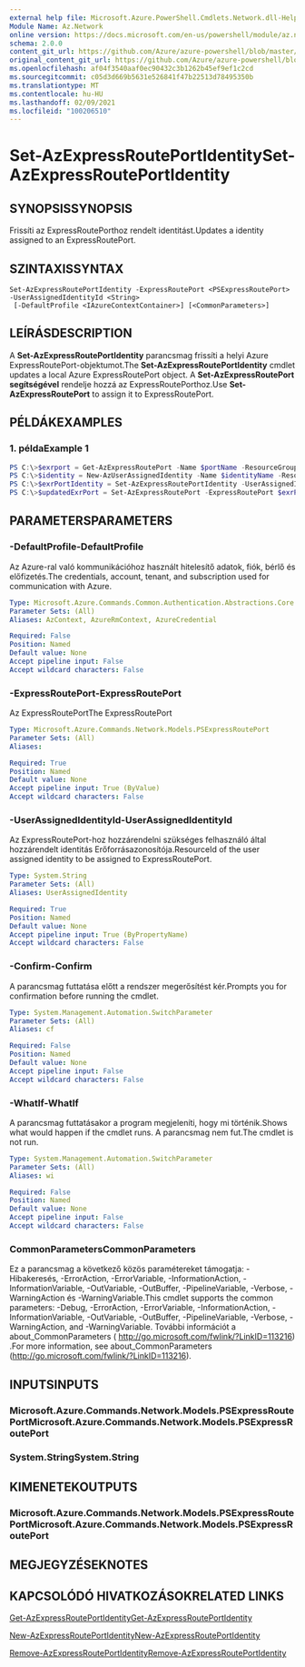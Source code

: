 ```yaml
---
external help file: Microsoft.Azure.PowerShell.Cmdlets.Network.dll-Help.xml
Module Name: Az.Network
online version: https://docs.microsoft.com/en-us/powershell/module/az.network/set-azexpressrouteportidentity
schema: 2.0.0
content_git_url: https://github.com/Azure/azure-powershell/blob/master/src/Network/Network/help/Set-AzExpressRoutePortIdentity.md
original_content_git_url: https://github.com/Azure/azure-powershell/blob/master/src/Network/Network/help/Set-AzExpressRoutePortIdentity.md
ms.openlocfilehash: af04f3540aaf0ec90432c3b1262b45ef9ef1c2cd
ms.sourcegitcommit: c05d3d669b5631e526841f47b22513d78495350b
ms.translationtype: MT
ms.contentlocale: hu-HU
ms.lasthandoff: 02/09/2021
ms.locfileid: "100206510"
---
```

# <span data-ttu-id="446ed-101">Set-AzExpressRoutePortIdentity</span><span class="sxs-lookup"><span data-stu-id="446ed-101">Set-AzExpressRoutePortIdentity</span></span>

## <span data-ttu-id="446ed-102">SYNOPSIS</span><span class="sxs-lookup"><span data-stu-id="446ed-102">SYNOPSIS</span></span>
<span data-ttu-id="446ed-103">Frissíti az ExpressRoutePorthoz rendelt identitást.</span><span class="sxs-lookup"><span data-stu-id="446ed-103">Updates a identity assigned to an ExpressRoutePort.</span></span>

## <span data-ttu-id="446ed-104">SZINTAXIS</span><span class="sxs-lookup"><span data-stu-id="446ed-104">SYNTAX</span></span>

```
Set-AzExpressRoutePortIdentity -ExpressRoutePort <PSExpressRoutePort> -UserAssignedIdentityId <String>
 [-DefaultProfile <IAzureContextContainer>] [<CommonParameters>]
```

## <span data-ttu-id="446ed-105">LEÍRÁS</span><span class="sxs-lookup"><span data-stu-id="446ed-105">DESCRIPTION</span></span>
<span data-ttu-id="446ed-106">A **Set-AzExpressRoutePortIdentity** parancsmag frissíti a helyi Azure ExpressRoutePort-objektumot.</span><span class="sxs-lookup"><span data-stu-id="446ed-106">The **Set-AzExpressRoutePortIdentity** cmdlet updates a local Azure ExpressRoutePort object.</span></span> <span data-ttu-id="446ed-107">A **Set-AzExpressRoutePort segítségével** rendelje hozzá az ExpressRoutePorthoz.</span><span class="sxs-lookup"><span data-stu-id="446ed-107">Use **Set-AzExpressRoutePort** to assign it to ExpressRoutePort.</span></span>

## <span data-ttu-id="446ed-108">PÉLDÁK</span><span class="sxs-lookup"><span data-stu-id="446ed-108">EXAMPLES</span></span>

### <span data-ttu-id="446ed-109">1. példa</span><span class="sxs-lookup"><span data-stu-id="446ed-109">Example 1</span></span>
```powershell
PS C:\>$exrport = Get-AzExpressRoutePort -Name $portName -ResourceGroupName $rgName
PS C:\>$identity = New-AzUserAssignedIdentity -Name $identityName -ResourceGroupName $rgName -Location $location
PS C:\>$exrPortIdentity = Set-AzExpressRoutePortIdentity -UserAssignedIdentity $identity.Id -ExpressRoutePort $exrPort
PS C:\>$updatedExrPort = Set-AzExpressRoutePort -ExpressRoutePort $exrPort
```

## <span data-ttu-id="446ed-110">PARAMETERS</span><span class="sxs-lookup"><span data-stu-id="446ed-110">PARAMETERS</span></span>

### <span data-ttu-id="446ed-111">-DefaultProfile</span><span class="sxs-lookup"><span data-stu-id="446ed-111">-DefaultProfile</span></span>
<span data-ttu-id="446ed-112">Az Azure-ral való kommunikációhoz használt hitelesítő adatok, fiók, bérlő és előfizetés.</span><span class="sxs-lookup"><span data-stu-id="446ed-112">The credentials, account, tenant, and subscription used for communication with Azure.</span></span>

```yaml
Type: Microsoft.Azure.Commands.Common.Authentication.Abstractions.Core.IAzureContextContainer
Parameter Sets: (All)
Aliases: AzContext, AzureRmContext, AzureCredential

Required: False
Position: Named
Default value: None
Accept pipeline input: False
Accept wildcard characters: False
```

### <span data-ttu-id="446ed-113">-ExpressRoutePort</span><span class="sxs-lookup"><span data-stu-id="446ed-113">-ExpressRoutePort</span></span>
<span data-ttu-id="446ed-114">Az ExpressRoutePort</span><span class="sxs-lookup"><span data-stu-id="446ed-114">The ExpressRoutePort</span></span>

```yaml
Type: Microsoft.Azure.Commands.Network.Models.PSExpressRoutePort
Parameter Sets: (All)
Aliases:

Required: True
Position: Named
Default value: None
Accept pipeline input: True (ByValue)
Accept wildcard characters: False
```

### <span data-ttu-id="446ed-115">-UserAssignedIdentityId</span><span class="sxs-lookup"><span data-stu-id="446ed-115">-UserAssignedIdentityId</span></span>
<span data-ttu-id="446ed-116">Az ExpressRoutePort-hoz hozzárendelni szükséges felhasználó által hozzárendelt identitás Erőforrásazonosítója.</span><span class="sxs-lookup"><span data-stu-id="446ed-116">ResourceId of the user assigned identity to be assigned to ExpressRoutePort.</span></span>

```yaml
Type: System.String
Parameter Sets: (All)
Aliases: UserAssignedIdentity

Required: True
Position: Named
Default value: None
Accept pipeline input: True (ByPropertyName)
Accept wildcard characters: False
```

### <span data-ttu-id="446ed-117">-Confirm</span><span class="sxs-lookup"><span data-stu-id="446ed-117">-Confirm</span></span>
<span data-ttu-id="446ed-118">A parancsmag futtatása előtt a rendszer megerősítést kér.</span><span class="sxs-lookup"><span data-stu-id="446ed-118">Prompts you for confirmation before running the cmdlet.</span></span>

```yaml
Type: System.Management.Automation.SwitchParameter
Parameter Sets: (All)
Aliases: cf

Required: False
Position: Named
Default value: None
Accept pipeline input: False
Accept wildcard characters: False
```

### <span data-ttu-id="446ed-119">-WhatIf</span><span class="sxs-lookup"><span data-stu-id="446ed-119">-WhatIf</span></span>
<span data-ttu-id="446ed-120">A parancsmag futtatásakor a program megjeleníti, hogy mi történik.</span><span class="sxs-lookup"><span data-stu-id="446ed-120">Shows what would happen if the cmdlet runs.</span></span>
<span data-ttu-id="446ed-121">A parancsmag nem fut.</span><span class="sxs-lookup"><span data-stu-id="446ed-121">The cmdlet is not run.</span></span>

```yaml
Type: System.Management.Automation.SwitchParameter
Parameter Sets: (All)
Aliases: wi

Required: False
Position: Named
Default value: None
Accept pipeline input: False
Accept wildcard characters: False
```

### <span data-ttu-id="446ed-122">CommonParameters</span><span class="sxs-lookup"><span data-stu-id="446ed-122">CommonParameters</span></span>
<span data-ttu-id="446ed-123">Ez a parancsmag a következő közös paramétereket támogatja: -Hibakeresés, -ErrorAction, -ErrorVariable, -InformationAction, -InformationVariable, -OutVariable, -OutBuffer, -PipelineVariable, -Verbose, -WarningAction és -WarningVariable.</span><span class="sxs-lookup"><span data-stu-id="446ed-123">This cmdlet supports the common parameters: -Debug, -ErrorAction, -ErrorVariable, -InformationAction, -InformationVariable, -OutVariable, -OutBuffer, -PipelineVariable, -Verbose, -WarningAction, and -WarningVariable.</span></span> <span data-ttu-id="446ed-124">További információt a about_CommonParameters ( http://go.microsoft.com/fwlink/?LinkID=113216) .</span><span class="sxs-lookup"><span data-stu-id="446ed-124">For more information, see about_CommonParameters (http://go.microsoft.com/fwlink/?LinkID=113216).</span></span>

## <span data-ttu-id="446ed-125">INPUTS</span><span class="sxs-lookup"><span data-stu-id="446ed-125">INPUTS</span></span>

### <span data-ttu-id="446ed-126">Microsoft.Azure.Commands.Network.Models.PSExpressRoutePort</span><span class="sxs-lookup"><span data-stu-id="446ed-126">Microsoft.Azure.Commands.Network.Models.PSExpressRoutePort</span></span>

### <span data-ttu-id="446ed-127">System.String</span><span class="sxs-lookup"><span data-stu-id="446ed-127">System.String</span></span>

## <span data-ttu-id="446ed-128">KIMENETEK</span><span class="sxs-lookup"><span data-stu-id="446ed-128">OUTPUTS</span></span>

### <span data-ttu-id="446ed-129">Microsoft.Azure.Commands.Network.Models.PSExpressRoutePort</span><span class="sxs-lookup"><span data-stu-id="446ed-129">Microsoft.Azure.Commands.Network.Models.PSExpressRoutePort</span></span>

## <span data-ttu-id="446ed-130">MEGJEGYZÉSEK</span><span class="sxs-lookup"><span data-stu-id="446ed-130">NOTES</span></span>

## <span data-ttu-id="446ed-131">KAPCSOLÓDÓ HIVATKOZÁSOK</span><span class="sxs-lookup"><span data-stu-id="446ed-131">RELATED LINKS</span></span>
[<span data-ttu-id="446ed-132">Get-AzExpressRoutePortIdentity</span><span class="sxs-lookup"><span data-stu-id="446ed-132">Get-AzExpressRoutePortIdentity</span></span>](./Get-AzExpressRoutePortIdentity.md)

[<span data-ttu-id="446ed-133">New-AzExpressRoutePortIdentity</span><span class="sxs-lookup"><span data-stu-id="446ed-133">New-AzExpressRoutePortIdentity</span></span>](./New-AzExpressRoutePortIdentity.md)

[<span data-ttu-id="446ed-134">Remove-AzExpressRoutePortIdentity</span><span class="sxs-lookup"><span data-stu-id="446ed-134">Remove-AzExpressRoutePortIdentity</span></span>](./Remove-AzExpressRoutePortIdentity.md)
